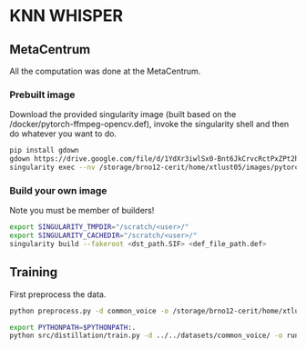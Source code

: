 # KNN WHISPER

## MetaCentrum
All the computation was done at the MetaCentrum.

### Prebuilt image
Download the provided singularity image (built based on the /docker/pytorch-ffmpeg-opencv.def), invoke the singularity shell and then do whatever you want to do.

```bash
pip install gdown
gdown https://drive.google.com/file/d/1YdXr3iwlSx0-Bnt6JkCrvcRctPxZPt2h/view?usp=sharing
singularity exec --nv /storage/brno12-cerit/home/xtlust05/images/pytorch-ffmpeg-opencv_gcc.SIF bash
```

### Build your own image
Note you must be member of builders!

```bash
export SINGULARITY_TMPDIR="/scratch/<user>/"
export SINGULARITY_CACHEDIR="/scratch/<user>/"
singularity build --fakeroot <dst_path.SIF> <def_file_path.def>
```

## Training
First preprocess the data.
```bash
python preprocess.py -d common_voice -o /storage/brno12-cerit/home/xtlust05/datasets/common_voice/
```

```bash
export PYTHONPATH=$PYTHONPATH:.
python src/distillation/train.py -d ../../datasets/common_voice/ -o runs/ -t distill 
```